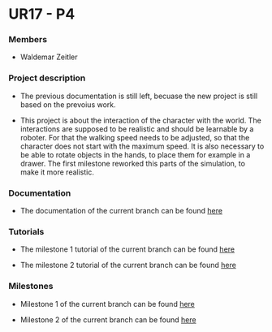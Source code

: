 # UR17 - P4

### Members

* Waldemar Zeitler

### Project description

* The previous documentation is still left, becuase the new project is still based on the prevoius work.

* This project is about the interaction of the character with the world. The interactions are supposed to be realistic and should be learnable by a roboter. For that the walking speed needs to be adjusted, so that the character does not start with the maximum speed. It is also necessary to be able to rotate objects in the hands, to place them for example in a drawer. The first milestone reworked this parts of the simulation, to make it more realistic.

### Documentation

* The documentation of the current branch can be found [here](Documentation/Documentation.md)

### Tutorials

* The milestone 1 tutorial of the current branch can be found [here](Documentation/TutorialM1.md)

* The milestone 2 tutorial of the current branch can be found [here](Documentation/TutorialM2.md)

### Milestones

* Milestone 1 of the current branch can be found [here](Documentation/Milestone1.md)  

* Milestone 2 of the current branch can be found [here](Documentation/Milestone2.md)  